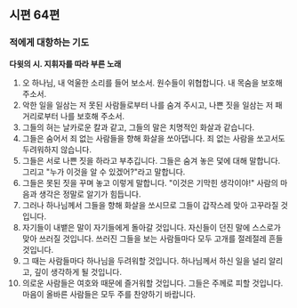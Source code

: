 ## 시편 64편

### 적에게 대항하는 기도
**다윗의 시. 지휘자를 따라 부른 노래**
1. 오 하나님, 내 억울한 소리를 들어 보소서. 원수들이 위협합니다. 내 목숨을 보호해 주소서.
2. 악한 일을 일삼는 저 못된 사람들로부터 나를 숨겨 주시고, 나쁜 짓을 일삼는 저 패거리로부터 나를 보호해 주소서.
3. 그들의 혀는 날카로운 칼과 같고, 그들의 말은 치명적인 화살과 같습니다.
4. 그들은 숨어서 죄 없는 사람들을 향해 화살을 쏘아댑니다. 죄 없는 사람을 쏘고서도 두려워하지 않습니다.
5. 그들은 서로 나쁜 짓을 하라고 부추깁니다. 그들은 숨겨 놓은 덫에 대해 말합니다. 그리고 "누가 이것을 알 수 있겠어?"라고 말합니다.
6. 그들은 못된 짓을 꾸며 놓고 이렇게 말합니다. "이것은 기막힌 생각이야!" 사람의 마음과 생각은 정말로 알기가 힘듭니다.
7. 그러나 하나님께서 그들을 향해 화살을 쏘시므로 그들이 갑작스레 맞아 고꾸라질 것입니다.
8. 자기들이 내뱉은 말이 자기들에게 돌아갈 것입니다. 자신들이 던진 말에 스스로가 맞아 쓰러질 것입니다. 쓰러진 그들을 보는 사람들마다 모두 고개를 절레절레 흔들 것입니다.
9. 그 때는 사람들마다 하나님을 두려워할 것입니다. 하나님께서 하신 일을 널리 알리고, 깊이 생각하게 될 것입니다.
10. 의로운 사람들은 여호와 때문에 즐거워할 것입니다. 그들은 주께로 피할 것입니다. 마음이 올바른 사람들은 모두 주를 찬양하기 바랍니다.